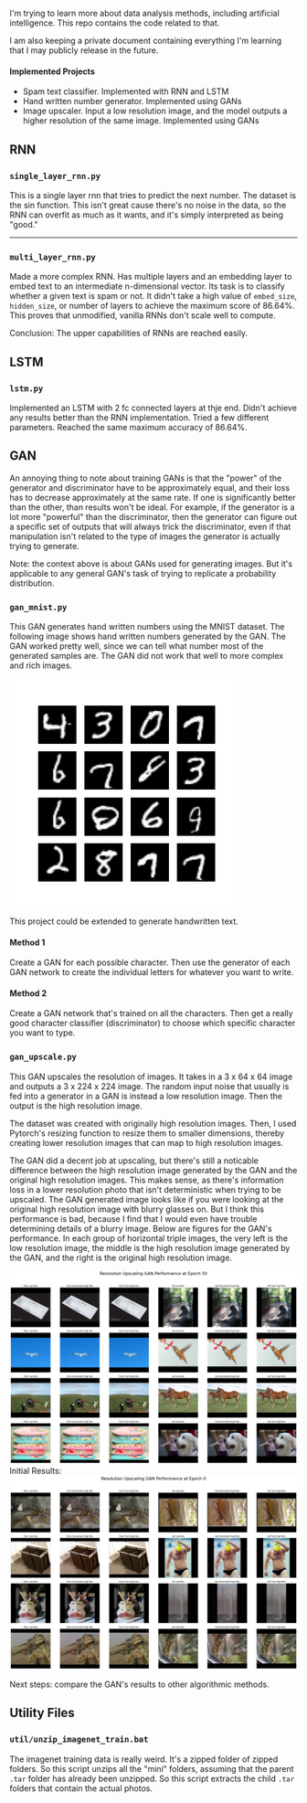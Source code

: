 I'm trying to learn more about data analysis methods, including artificial intelligence. This repo contains the code related to that.

I am also keeping a private document containing everything I'm learning that I may publicly release in the future.

#### Implemented Projects
- Spam text classifier. Implemented with RNN and LSTM
- Hand written number generator. Implemented using GANs
- Image upscaler. Input a low resolution image, and the model outputs a higher resolution of the same image. Implemented using GANs

## RNN

### `single_layer_rnn.py`
This is a single layer rnn that tries to predict the next number. The dataset is the sin function. This isn't great cause there's no noise in the data, so the RNN can overfit as much as it wants, and it's simply interpreted as being "good." 

---

### `multi_layer_rnn.py`
Made a more complex RNN. Has multiple layers and an embedding layer to embed text to an intermediate n-dimensional vector. Its task is to classify whether a given text is spam or not. It didn't take a high value of `embed_size`, `hidden_size`, or number of layers to achieve the maximum score of 86.64%. This proves that unmodified, vanilla RNNs don't scale well to compute.

Conclusion: The upper capabilities of RNNs are reached easily.

## LSTM

### `lstm.py`
Implemented an LSTM with 2 fc connected layers at thje end. Didn't achieve any results better than the RNN implementation. Tried a few different parameters. Reached the same maximum accuracy of 86.64%.

## GAN
An annoying thing to note about training GANs is that the "power" of the generator and discriminator have to be approximately equal, and their loss has to decrease approximately at the same rate. If one is significantly better than the other, than results won't be ideal. For example, if the generator is a lot more "powerful" than the discriminator, then the generator can figure out a specific set of outputs that will always trick the discriminator, even if that manipulation isn't related to the type of images the generator is actually trying to generate.

Note: the context above is about GANs used for generating images. But it's applicable to any general GAN's task of trying to replicate a probability distribution.

### `gan_mnist.py`
This GAN generates hand written numbers using the MNIST dataset. The following image shows hand written numbers generated by the GAN. The GAN worked pretty well, since we can tell what number most of the generated samples are. The GAN did not work that well to more complex and rich images.

![GAN generated MNIST](figs/GAN_mnist.png)

This project could be extended to generate handwritten text.

#### Method 1
Create a GAN for each possible character. Then use the generator of each GAN network to create the individual letters for whatever you want to write.

#### Method 2
Create a GAN network that's trained on all the characters. Then get a really good character classifier (discriminator) to choose which specific character you want to type.

### `gan_upscale.py`
This GAN upscales the resolution of images. It takes in a 3 x 64 x 64 image and outputs a 3 x 224 x 224 image. The random input noise that usually is fed into a generator in a GAN is instead a low resolution image. Then the output is the high resolution image.

The dataset was created with originally high resolution images. Then, I used Pytorch's resizing function to resize them to smaller dimensions, thereby creating lower resolution images that can map to high resolution images.

The GAN did a decent job at upscaling, but there's still a noticable difference between the high resolution image generated by the GAN and the original high resolution images. This makes sense, as there's information loss in a lower resolution photo that isn't deterministic when trying to be upscaled. The GAN generated image looks like if you were looking at the original high resolution image with blurry glasses on. But I think this performance is bad, because I find that I would even have trouble determining details of a blurry image. Below are figures for the GAN's performance. In each group of horizontal triple images, the very left is the low resolution image, the middle is the high resolution image generated by the GAN, and the right is the original high resolution image.

![GAN upscaling final result](figs/GAN_upscaling_final.png)
Initial Results:
![GAN upscaling final result](figs/GAN_upscaling_initial.png)

Next steps: compare the GAN's results to other algorithmic methods.

## Utility Files

### `util/unzip_imagenet_train.bat`
The imagenet training data is really weird. It's a zipped folder of zipped folders. So this script unzips all the "mini" folders, assuming that the parent `.tar` folder has already been unzipped. So this script extracts the child `.tar` folders that contain the actual photos.
